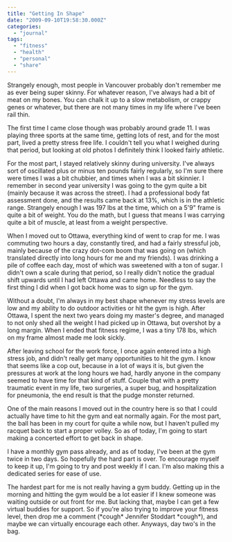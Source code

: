 ```yaml
---
title: "Getting In Shape"
date: "2009-09-10T19:58:30.000Z"
categories: 
  - "journal"
tags: 
  - "fitness"
  - "health"
  - "personal"
  - "share"
---
```


Strangely enough, most people in Vancouver probably don't remember me as ever being super skinny. For whatever reason, I've always had a bit of meat on my bones. You can chalk it up to a slow metabolism, or crappy genes or whatever, but there are not many times in my life where I've been rail thin.

The first time I came close though was probably around grade 11. I was playing three sports at the same time, getting lots of rest, and for the most part, lived a pretty stress free life. I couldn't tell you what I weighed during that period, but looking at old photos I definitely think I looked fairly athletic.

For the most part, I stayed relatively skinny during university. I've always sort of oscillated plus or minus ten pounds fairly regularly, so I'm sure there were times I was a bit chubbier, and times when I was a bit skinnier. I remember in second year university I was going to the gym quite a bit (mainly because it was across the street). I had a professional body fat assessment done, and the results came back at 13%, which is in the athletic range. Strangely enough I was 197 lbs at the time, which on a 5'9" frame is quite a bit of weight. You do the math, but I guess that means I was carrying quite a bit of muscle, at least from a weight perspective.

When I moved out to Ottawa, everything kind of went to crap for me. I was commuting two hours a day, constantly tired, and had a fairly stressful job, mainly because of the crazy dot-com boom that was going on (which translated directly into long hours for me and my friends). I was drinking a pile of coffee each day, most of which was sweetened with a ton of sugar. I didn't own a scale during that period, so I really didn't notice the gradual shift upwards until I had left Ottawa and came home. Needless to say the first thing I did when I got back home was to sign up for the gym.

Without a doubt, I'm always in my best shape whenever my stress levels are low and my ability to do outdoor activities or hit the gym is high. After Ottawa, I spent the next two years doing my master's degree, and managed to not only shed all the weight I had picked up in Ottawa, but overshot by a long margin. When I ended that fitness regime, I was a tiny 178 lbs, which on my frame almost made me look sickly.

After leaving school for the work force, I once again entered into a high stress job, and didn't really get many opportunities to hit the gym. I know that seems like a cop out, because in a lot of ways it is, but given the pressures at work at the long hours we had, hardly anyone in the company seemed to have time for that kind of stuff. Couple that with a pretty traumatic event in my life, two surgeries, a super bug, and hospitalization for pneumonia, the end result is that the pudge monster returned.

One of the main reasons I moved out in the country here is so that I could actually have time to hit the gym and eat normally again. For the most part, the ball has been in my court for quite a while now, but I haven't pulled my racquet back to start a proper volley. So as of today, I'm going to start making a concerted effort to get back in shape.

I have a monthly gym pass already, and as of today, I've been at the gym twice in two days. So hopefully the hard part is over. To encourage myself to keep it up, I'm going to try and post weekly if I can. I'm also making this a dedicated series for ease of use.

The hardest part for me is not really having a gym buddy. Getting up in the morning and hitting the gym would be a lot easier if I knew someone was waiting outside or out front for me. But lacking that, maybe I can get a few virtual buddies for support. So if you're also trying to improve your fitness level, then drop me a comment (\*cough\* Jennifer Stoddart \*cough\*), and maybe we can virtually encourage each other. Anyways, day two's in the bag.
